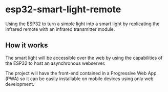 # esp32-smart-light-remote
Using the ESP32 to turn a simple light into a smart light by replicating the infrared remote with an infrared transmitter module.

## How it works
The smart light will be accessible over the web by using the capabilities of the ESP32 to host an asynchronous webserver.

The project will have the front-end contained in a Progressive Web App (PWA) so it can be easily installable on mobile devices using only web development.
